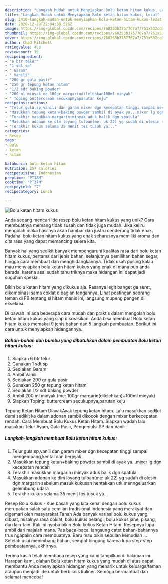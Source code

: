 ```yaml
---
description: "Langkah Mudah untuk Menyiapkan Bolu ketan hitam kukus, Lezat"
title: "Langkah Mudah untuk Menyiapkan Bolu ketan hitam kukus, Lezat"
slug: 2410-langkah-mudah-untuk-menyiapkan-bolu-ketan-hitam-kukus-lezat
date: 2020-12-29T22:04:38.526Z
image: https://img-global.cpcdn.com/recipes/760253b3757767a7/751x532cq70/bolu-ketan-hitam-kukus-foto-resep-utama.jpg
thumbnail: https://img-global.cpcdn.com/recipes/760253b3757767a7/751x532cq70/bolu-ketan-hitam-kukus-foto-resep-utama.jpg
cover: https://img-global.cpcdn.com/recipes/760253b3757767a7/751x532cq70/bolu-ketan-hitam-kukus-foto-resep-utama.jpg
author: Chad Mitchell
ratingvalue: 4.8
reviewcount: 10
recipeingredient:
- "6 btr telur"
- "1 sdt sp"
- " Garam"
- " Vanili"
- "200 gr gula pasir"
- "250 gr tepung ketan hitam"
- "1/2 sdt baking powder"
- "200 ml minyak me 100gr margarindilelehkan100ml minyak"
- " Toping buttercream secukupnyaparutan keju"
recipeinstructions:
- "Telur,gula,sp,vanili dan garam mixer dgn kecepatan tinggi sampai mengembang,kental dan berjejak"
- "Masukkan tepung ketan+baking powder sambil di ayak ya...mixer lg dgn kecepatan rendah"
- "Terakhir masukkan margarin+minyak aduk balik dgn spatula"
- "Masukkan adonan ke dlm loyang tulban(me: uk 22) yg sudah di olesin dgn margarin sebelum masuk kukusan hentakkan utk menngeluarkan gelembung udara"
- "Terakhir kukus selama 35 menit tes tusuk ya..."
categories:
- Resep
tags:
- bolu
- ketan
- hitam

katakunci: bolu ketan hitam 
nutrition: 257 calories
recipecuisine: Indonesian
preptime: "PT18M"
cooktime: "PT37M"
recipeyield: "2"
recipecategory: Lunch

---
```



![Bolu ketan hitam kukus](https://img-global.cpcdn.com/recipes/760253b3757767a7/751x532cq70/bolu-ketan-hitam-kukus-foto-resep-utama.jpg)

Anda sedang mencari ide resep bolu ketan hitam kukus yang unik? Cara membuatnya memang tidak susah dan tidak juga mudah. Jika keliru mengolah maka hasilnya akan hambar dan justru cenderung tidak enak. Padahal bolu ketan hitam kukus yang enak seharusnya memiliki aroma dan cita rasa yang dapat memancing selera kita.

Banyak hal yang sedikit banyak mempengaruhi kualitas rasa dari bolu ketan hitam kukus, pertama dari jenis bahan, selanjutnya pemilihan bahan segar, hingga cara membuat dan menghidangkannya. Tidak usah pusing kalau mau menyiapkan bolu ketan hitam kukus yang enak di mana pun anda berada, karena asal sudah tahu triknya maka hidangan ini dapat jadi suguhan spesial.

Bikin bolu ketan hitam yang dikukus aja. Rasanya legit banget ga seret, dikombinasi sama coklat dibagian tengahnya. Lihat postingan seorang teman di FB tentang si hitam manis ini, langsung mupeng pengen di eksekusi.


Di bawah ini ada beberapa cara mudah dan praktis dalam mengolah bolu ketan hitam kukus yang siap dikreasikan. Anda bisa membuat Bolu ketan hitam kukus memakai 9 jenis bahan dan 5 langkah pembuatan. Berikut ini cara untuk menyiapkan hidangannya.

<!--inarticleads1-->

##### Bahan-bahan dan bumbu yang dibutuhkan dalam pembuatan Bolu ketan hitam kukus:

1. Siapkan 6 btr telur
1. Gunakan 1 sdt sp
1. Sediakan  Garam
1. Ambil  Vanili
1. Sediakan 200 gr gula pasir
1. Gunakan 250 gr tepung ketan hitam
1. Sediakan 1/2 sdt baking powder
1. Ambil 200 ml minyak (me: 100gr margarin(dilelehkan)+100ml minyak)
1. Siapkan  Toping: buttercream secukupnya,parutan keju


Tepung Ketan Hitam DiayakAyak tepung ketan hitam. Lalu masukkan sedikit demi sedikit ke dalam adonan sambil dikocok dengan mixer berkecepatan rendah. Cara Membuat Bolu Kukus Ketan Hitam. Siapkan wadah lalu masukan Telur Ayam, Gula Pasir, Pengemulsi SP dan Vanili. 

<!--inarticleads2-->

##### Langkah-langkah membuat Bolu ketan hitam kukus:

1. Telur,gula,sp,vanili dan garam mixer dgn kecepatan tinggi sampai mengembang,kental dan berjejak
1. Masukkan tepung ketan+baking powder sambil di ayak ya...mixer lg dgn kecepatan rendah
1. Terakhir masukkan margarin+minyak aduk balik dgn spatula
1. Masukkan adonan ke dlm loyang tulban(me: uk 22) yg sudah di olesin dgn margarin sebelum masuk kukusan hentakkan utk menngeluarkan gelembung udara
1. Terakhir kukus selama 35 menit tes tusuk ya...


Resep Bolu Kukus - Kue basah yang kita kenal dengan bolu kukus merupakan salah satu cemilan tradisional Indonesia yang merakyat dan digemari oleh masyarakat Tanah Ada banyak variasi bolu kukus yang dibuat, misalnya rasa coklat, bolu kukus pelangi, bolu kukus jahe, pisang, dan lain-lain. Kali ini nyoba bikin Bolu kukus Ketan Hitam. Resepnya lupa ambil dari majalah mana. Pas baca-baca, langsung catet bahan-bahannya trus ngapalin cara membuatnya. Baru mau bikin sebulan kemudian … Setelah usai menimbang bahan, sempat bingung karena lupa step-step pembuatannya, akhirnya. 

Terima kasih telah membaca resep yang kami tampilkan di halaman ini. Harapan kami, olahan Bolu ketan hitam kukus yang mudah di atas dapat membantu Anda menyiapkan hidangan yang menarik untuk keluarga/teman ataupun menjadi ide untuk berbisnis kuliner. Semoga bermanfaat dan selamat mencoba!
